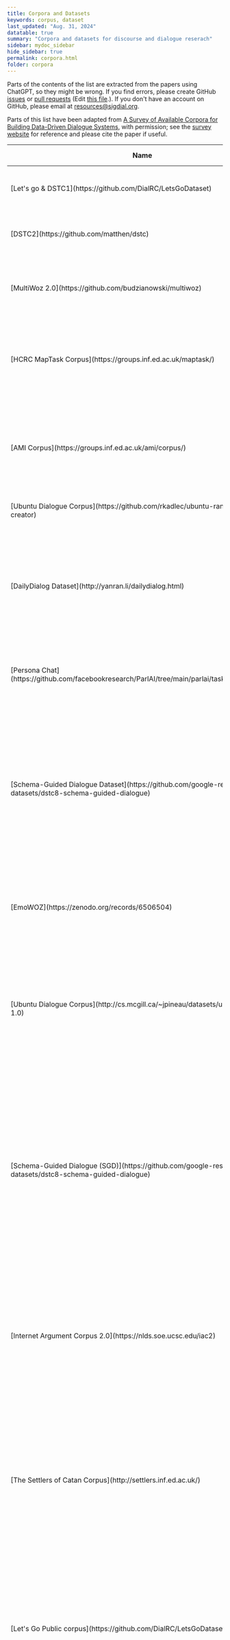 ```yaml
---
title: Corpora and Datasets
keywords: corpus, dataset
last_updated: "Aug. 31, 2024"
datatable: true
summary: "Corpora and datasets for discourse and dialogue reserach"
sidebar: mydoc_sidebar
hide_sidebar: true
permalink: corpora.html
folder: corpora
---
```


Parts of the contents of the list are extracted from the papers using ChatGPT, so they might be wrong. If you find errors, please create GitHub [issues](https://github.com/sigdial/sigdial-resources/issues) or [pull requests](https://github.com/sigdial/sigdial-resources/pulls) (Edit [this file](https://github.com/sigdial/sigdial-resources/blob/gh-pages/pages/corpora/corpora.md).). If you don't have an account on GitHub, please email at <resources@sigdial.org>.

Parts of this list have been adapted from [A Survey of Available Corpora for Building Data-Driven Dialogue Systems](https://arxiv.org/abs/1512.05742), with permission; see the [survey website](https://breakend.github.io/DialogDatasets/) for reference and please cite the paper if useful.



<div class="datatable-begin"></div>
<table>
<colgroup>
<col width="10%" />
<col width="6%" />
<col width="6%" />
<col width="6%" />
<col width="6%" />
<col width="6%" />
<col width="6%" />
<col width="6%" />
<col width="40%" />
<col width="8%" />
</colgroup>
<thead>
<tr class="header">
<th>Name</th>
<th>Language</th>
<th>Modalities</th>
<th>Data Types</th>
<th>Task/Domain</th>
<th>Participants</th>
<th>Size</th>
<th>Ave. # of Turns</th>
<th>Brief Description</th>
<th>Paper</th>
</tr>
</thead>
<tbody>

<tr>
<td markdown="span">[Let's go & DSTC1](https://github.com/DialRC/LetsGoDataset)</td>
<td markdown="span">English</td>
<td markdown="span">Speech</td>
<td markdown="span">Audio</td>
<td markdown="span">Bus schedules</td>
<td markdown="span">Human-System</td>
<td markdown="span">171K dialogues</td>
<td markdown="span">N/A</td>
<td markdown="span">Telephone conversations between real users and bus information systems</td>
<td markdown="span">[Raux et al. 2006](https://www.isca-speech.org/archive/interspeech_2006/raux06_interspeech.html)</td>
</tr>


<tr>
<td markdown="span">[DSTC2](https://github.com/matthen/dstc)</td>
<td markdown="span">English</td>
<td markdown="span">Speech</td>
<td markdown="span">Transcripts and ASR results</td>
<td markdown="span">Restaurant search</td>
<td markdown="span">Human-System</td>
<td markdown="span">15K dialogues, 3.7M words</td>
<td markdown="span">7.88</td>
<td markdown="span">Telephone conversations between hired users and restaurant search system</td>
<td markdown="span">[Henderson et al, 2014](https://aclanthology.org/W14-4337/)</td>
</tr>

<tr>
<td markdown="span">[MultiWoz 2.0](https://github.com/budzianowski/multiwoz)</td>
<td markdown="span">English</td>
<td markdown="span">Text</td>
<td markdown="span">Text</td>
<td markdown="span">Multiple domains (restaurant, hotel, etc.)</td>
<td markdown="span">Human-Woz</td>
<td markdown="span">8.5K dialogues, 115K turns, 1.5M tokens</td>
<td markdown="span">13.18</td>
<td markdown="span">A fully-labeled collection of human-human written conversations spanning over multiple domains and topics</td>
<td markdown="span">[Budzianowski et al., 2018](https://aclanthology.org/D18-1547/)</td>
</tr>

<tr>
<td markdown="span">[HCRC MapTask Corpus](https://groups.inf.ed.ac.uk/maptask/)</td>
<td markdown="span">English</td>
<td markdown="span">Face-to-face</td>
<td markdown="span">Audio, video (not available)</td>
<td markdown="span">direction giving</td>
<td markdown="span">Human-Human</td>
<td markdown="span">128 dialogues, 174K words, 18hrs</td>
<td markdown="span"></td>
<td markdown="span">A set of 128 dialogues that has been recorded, transcribed, and annotated for a wide range of behaviours, and has been released for research purposes.</td>
<td markdown="span">[Anderson et al., 1991](https://journals.sagepub.com/doi/10.1177/002383099103400404)</td>
</tr>

<tr>
<td markdown="span">[AMI Corpus](https://groups.inf.ed.ac.uk/ami/corpus/)</td>
<td markdown="span">English</td>
<td markdown="span">face-to-face</td>
<td markdown="span">close-talking and far-field microphones, individual and room-view video cameras, projection, a whiteboard, individual pens.</td>
<td markdown="span">Face-to-face meetings</td>
<td markdown="span">Multi-party human</td>
<td markdown="span">175 dialogues, 900K words, 100hrs</td>
<td markdown="span"></td>
<td markdown="span">A multi-modal data set consisting of 100 hours of meeting recordings</td>
<td markdown="span">[Carletta et al, 2005](https://link.springer.com/chapter/10.1007/11677482_3)</td>
</tr>

<tr>
<td markdown="span">[Ubuntu Dialogue Corpus](https://github.com/rkadlec/ubuntu-ranking-dataset-creator)</td>
<td markdown="span">English</td>
<td markdown="span">IRC chat</td>
<td markdown="span">text</td>
<td markdown="span">Chat on Ubuntu</td>
<td markdown="span">Human-Human</td>
<td markdown="span">930K dialogues, 100M words</td>
<td markdown="span">7.71</td>
<td markdown="span">Dialogues extracted from Ubuntu chat stream on IRC</td>
<td markdown="span">[Lower et al, 2015](https://aclanthology.org/W15-4640/)</td>
</tr>

<tr>
<td markdown="span">[DailyDialog Dataset](http://yanran.li/dailydialog.html)</td>
<td markdown="span">English</td>
<td markdown="span">Text</td>
<td markdown="span">Text</td>
<td markdown="span">Daily communication</td>
<td markdown="span">Human-Human</td>
<td markdown="span">13K dialogues, 1.5M words</td>
<td markdown="span">7.9</td>
<td markdown="span">DailyDialog is a high-quality multi-turn dialogue dataset that covers conversations about daily life. It is manually labeled with communication intention and emotion information, making it useful for training and evaluating dialogue systems.</td>
<td markdown="span">[Li et al. 2017](https://aclanthology.org/I17-1099/)</td>
</tr>


<tr>
<td markdown="span">[Persona Chat](https://github.com/facebookresearch/ParlAI/tree/main/parlai/tasks/personachat)</td>
<td markdown="span">English</td>
<td markdown="span">Chat text</td>
<td markdown="span">Text</td>
<td markdown="span">Open domain</td>
<td markdown="span">Human-Human</td>
<td markdown="span">11K dialogues, 162K utterances</td>
<td markdown="span"></td>
<td markdown="span">A chit-chat dataset where paired Turkers are given assigned personas and chat to try to get to know each other. </td>
<td markdown="span">[Zhang et al., 2018](https://arxiv.org/abs/1801.07243)</td>
</tr>

<tr>
<td markdown="span">[Schema-Guided Dialogue Dataset](https://github.com/google-research-datasets/dstc8-schema-guided-dialogue)</td>
<td markdown="span">English</td>
<td markdown="span">Text</td>
<td markdown="span">Text</td>
<td markdown="span">16 domains</td>
<td markdown="span">Human-System</td>
<td markdown="span">16K dialogues, 330K turns</td>
<td markdown="span"></td>
<td markdown="span">The dataset consists of conversations between a virtual assistant and a user ranging over a variety of domains including Travel, Events, Payment, Media, Restaurants, Weather etc. Annotations for natural language understanding, dialogue state tracking, policy learning, natural language generation and user simulation learning are also included.</td>
<td markdown="span">[Rastogi et al., 2020](https://ojs.aaai.org/index.php/AAAI/article/view/6394)</td>
</tr>

<tr>
<td markdown="span">[EmoWOZ](https://zenodo.org/records/6506504)</td>
<td markdown="span">English</td>
<td markdown="span">Text</td>
<td markdown="span">Text</td>
<td markdown="span">Multiple domains  (restaurant, hotel, etc.)</td>
<td markdown="span">Human-Woz</td>
<td markdown="span">More than 11K dialogues</td>
<td markdown="span">14.63</td>
<td markdown="span">A large-scale open-source dataset for emotion recognition in task-oriented dialogues with n 83K emotion annotations of user utterances</td>
<td markdown="span">[Feng et al. 2022](https://aclanthology.org/2022.lrec-1.436/)</td>
</tr>


<tr>
  <td markdown="span">[Ubuntu Dialogue Corpus](http://cs.mcgill.ca/~jpineau/datasets/ubuntu-corpus-1.0)</td>
  <td markdown="span">English</td>
  <td markdown="span">text</td>
  <td markdown="span">text</td>
  <td markdown="span">Technical support for Ubuntu-related problems</td>
  <td markdown="span">Human-Human</td>
  <td markdown="span">930,000 dialogues, 7,100,000 utterances, 100,000,000 words</td>
  <td markdown="span">7.71</td>
  <td markdown="span">A dataset containing almost one million multi-turn dialogues extracted from the Ubuntu chat logs, used for research in unstructured multi-turn dialogue systems. It facilitates the development of dialogue managers based on neural language models that can utilize large amounts of unlabeled data.</td>
  <td markdown="span">[Lowe et al., 2015](https://aclanthology.org/W15-4640/)</td>
</tr>



<tr>
  <td markdown="span">[Schema-Guided Dialogue (SGD)](https://github.com/google-research-datasets/dstc8-schema-guided-dialogue)</td>
  <td markdown="span">English</td>
  <td markdown="span">text</td>
  <td markdown="span">text</td>
  <td markdown="span">26 services across 16 domains including alarms, banks, buses, calendar events, flights, homes, hotels, media, movies, music, payment, rental cars, restaurants, ridesharing, services, trains, travel, messaging, and weather</td>
  <td markdown="span">Simulated user-system interactions</td>
  <td markdown="span">Over 16,000 dialogues, 329,964 turns</td>
  <td markdown="span">20.44</td>
  <td markdown="span">The SGD dataset is designed to support the development of conversational interfaces that can handle multiple domains and services, particularly in scenarios with zero-shot learning where models encounter unseen services or APIs. It uses a schema-guided approach where intents and slots are dynamically provided, facilitating easier integration of new services without retraining.</td>
  <td markdown="span">[Rastogi et al., 2020](https://ojs.aaai.org/index.php/AAAI/article/view/6394)</td>
</tr>



<tr>
  <td markdown="span">[Internet Argument Corpus 2.0](https://nlds.soe.ucsc.edu/iac2)</td>
  <td markdown="span">English</td>
  <td markdown="span">text</td>
  <td markdown="span">text</td>
  <td markdown="span">Online forums and debates on social and political topics</td>
  <td markdown="span">Human-Human</td>
  <td markdown="span">24,000 posts, 11,079 threads, 3452 authors, 56M tokens</td>
  <td markdown="span">Varies, data includes multiple posts per thread</td>
  <td markdown="span">The IAC 2.0 is an expanded dataset designed to support research on many different aspects of social language and dialogue structure, particularly in online forums on social and political topics. It features an SQL schema for organizing dialogues from several platforms into a structured database format.</td>
  <td markdown="span">[Abbott et al., 2016](https://aclanthology.org/L16-1704/)</td>
</tr>



<tr>
  <td markdown="span">[The Settlers of Catan Corpus](http://settlers.inf.ed.ac.uk/)</td>
  <td markdown="span">English</td>
  <td markdown="span">text</td>
  <td markdown="span">text</td>
  <td markdown="span">Game strategy and conversation</td>
  <td markdown="span">Human-Human</td>
  <td markdown="span">21 games annotated, ca. 2000 dialogue turns, ca. 40 games collected</td>
  <td markdown="span">Includes 'a few dozen self-contained bargaining conversations' per game</td>
  <td markdown="span">A corpus of online chats between agents playing The Settlers of Catan, a competitive win–lose game involving negotiations. The corpus aligns players’ conversations with the state of the game, focusing on negotiation dialogues and strategic interactions.</td>
  <td markdown="span">[Afantenos et al., 2012](https://www.pure.ed.ac.uk/ws/portalfiles/portal/12559704/Afatenos_Asher_et_al_2012_Developing_a_corpus_of_strategic_conversation_in_the_Settlers_of_Catan.pdf)</td>
</tr>



<tr>
  <td markdown="span">[Let's Go Public corpus](https://github.com/DialRC/LetsGoDataset)</td>
  <td markdown="span">English</td>
  <td markdown="span">speech</td>
  <td markdown="span">audio</td>
  <td markdown="span">Public transportation</td>
  <td markdown="span">Human-System</td>
  <td markdown="span">627 dialogues, 9162 turns</td>
  <td markdown="span">14.6</td>
  <td markdown="span">The corpus contains dialogues from the Let's Go Public spoken dialog system, which provides bus schedule information during off-peak hours. It includes transcribed calls from the general public, featuring interactions influenced by various user attitudes and environmental conditions.</td>
  <td markdown="span">[Raux et al., 2005](https://www.isca-archive.org/interspeech_2005/raux05_interspeech.html)</td>
</tr>



<tr>
  <td markdown="span">[Dialog State Tracking Challenge](http://research.microsoft.com/events/dstc/)</td>
  <td markdown="span">English</td>
  <td markdown="span">speech</td>
  <td markdown="span">text</td>
  <td markdown="span">Bus timetable information</td>
  <td markdown="span">Human-System</td>
  <td markdown="span">15K transcribed and labeled human-computer dialogs</td>
  <td markdown="span">Varies by dataset; e.g., TRAIN1A: 14.7, TEST4: 10.9</td>
  <td markdown="span">A corpus of 15,000 human-computer dialogue interactions used for evaluating dialogue systems, specifically focusing on the task of dialog state tracking. The corpus contains dialogs from various dialog systems interacting with real users, collected under the Spoken Dialog Challenge hosted by Carnegie Mellon University.</td>
  <td markdown="span">[Williams et al., 2013](https://aclanthology.org/W13-4065.pdf)</td>
</tr>



<tr>
  <td markdown="span">[Carnegie Mellon Communicator](http://www.speech.cs.cmu.edu)</td>
  <td markdown="span">English</td>
  <td markdown="span">speech</td>
  <td markdown="span">audio</td>
  <td markdown="span">Travel planning (air transportation, hotel reservations, car rentals)</td>
  <td markdown="span">Human-System</td>
  <td markdown="span">N/A</td>
  <td markdown="span">N/A</td>
  <td markdown="span">The Carnegie Mellon Communicator system assists users in creating complex travel itineraries through a conversational interface. It utilizes schemas to manage dialogues, aiming to support problem-solving activities by providing information, proposing solutions, and highlighting potential constraint violations.</td>
  <td markdown="span">[Rudnicky et al., 1999](https://www.isca-archive.org/eurospeech_1999/rudnicky99_eurospeech.pdf)</td>
</tr>



<tr>
  <td markdown="span">[ATIS Spoken Language Systems Pilot Corpus](https://catalog.ldc.upenn.edu/LDC93S4B)</td>
  <td markdown="span">English</td>
  <td markdown="span">speech</td>
  <td markdown="span">audio, text</td>
  <td markdown="span">Air travel information</td>
  <td markdown="span">Human-Woz</td>
  <td markdown="span">41 sessions, 1041 utterances</td>
  <td markdown="span">25.4 utterances per session</td>
  <td markdown="span">The ATIS corpus is designed for developing and evaluating speech systems that understand spontaneous speech, focused on air travel information.</td>
  <td markdown="span">[Hemphill et al, 1990](https://aclanthology.org/H90-1021/)</td>
</tr>


<tr>
  <td markdown="span">[RITEL Corpus](https://publi.limsi.fr/RS2005/chm/lir/lir12/)</td>
  <td markdown="span">French</td>
  <td markdown="span">speech</td>
  <td markdown="span">audio</td>
  <td markdown="span">Open-domain</td>
  <td markdown="span">Human-System</td>
  <td markdown="span">582 dialogs, 5360 user queries, 6 hours of user speech</td>
  <td markdown="span">9</td>
  <td markdown="span">The RITEL Corpus is a Human-Computer open-domain question answering spoken dialog corpus that includes orthographically transcribed and annotated dialogues focusing on specific entities and topics. It involves a real interaction system rather than a Wizard-of-Oz setup.</td>
  <td markdown="span">[Rosset and Petel, 2006](https://aclanthology.org/L06-1334/)</td>
</tr>



<tr>
  <td markdown="span">Tutorial Dialogs on Mathematical Theorem Proving</td>
  <td markdown="span">German (Translated to English for publication)</td>
  <td markdown="span">text</td>
  <td markdown="span">text, audio, video</td>
  <td markdown="span">Mathematics (Proofs in naive set theory)</td>
  <td markdown="span">Human-Woz</td>
  <td markdown="span">66 sets of dialog session logs, 1115 total turns, 393 student sentences</td>
  <td markdown="span">12</td>
  <td markdown="span">A corpus of dialog session logs from a Wizard-of-Oz experiment focused on teaching proofs in naive set theory, with audio and video logs also collected.</td>
  <td markdown="span">[Wolska et al., 2004](https://aclanthology.org/L04-1427/)</td>
</tr>



<tr>
  <td markdown="span">[The MATCH corpus](http://www.match-project.org.uk)</td>
  <td markdown="span">English</td>
  <td markdown="span">speech</td>
  <td markdown="span">audio</td>
  <td markdown="span">Healthcare, appointment scheduling</td>
  <td markdown="span">Human-Human</td>
  <td markdown="span">447 dialogues, 6237 turns</td>
  <td markdown="span">14.0</td>
  <td markdown="span">The MATCH corpus is a linguistically annotated corpus collected to study the interaction between older and younger users with simulated spoken dialogue systems. It focuses on the effects of cognitive ageing on users’ interactions and was designed to develop technologies to help older users live independently.</td>
  <td markdown="span">[Georgila et al, 2010](https://link.springer.com/article/10.1007/s10579-010-9118-8)</td>
</tr>



<tr>
  <td markdown="span">[Frames](https://datasets.maluuba.com/Frames)</td>
  <td markdown="span">English</td>
  <td markdown="span">text</td>
  <td markdown="span">text</td>
  <td markdown="span">Travel</td>
  <td markdown="span">Human-Human</td>
  <td markdown="span">1369 dialogues, 19986 turns</td>
  <td markdown="span">15</td>
  <td markdown="span">Frames is a corpus of human-human dialogues collected in a Wizard-of-Oz setting to study complex dialogue flows and decision-making behaviour. The dialogues involve users trying to book travel packages with constraints, exploring options and making selections, facilitated by assistants who manage these requests.</td>
  <td markdown="span">[El Asri et al., 2017](https://aclanthology.org/W17-5526/)</td>
</tr>



<tr>
  <td markdown="span">[Multi-Domain In-Car Assistant Dialogue Dataset](https://nlp.stanford.edu/blog/a-new-multi-turn-multi-domain-task-oriented-dialogue-dataset/)</td>
  <td markdown="span">English</td>
  <td markdown="span">text</td>
  <td markdown="span">text</td>
  <td markdown="span">Calendar scheduling, weather information retrieval, point-of-interest navigation</td>
  <td markdown="span">Human-Woz</td>
  <td markdown="span">3,031 dialogues; 2,425 training, 302 validation, 304 test dialogues</td>
  <td markdown="span">5.25</td>
  <td markdown="span">This dataset contains dialogues across three domains relevant to in-car personal assistant tasks. Each dialogue is grounded in a knowledge base, making it suitable for developing architectures that reason over world knowledge.</td>
  <td markdown="span">[Eric et al., 2017](https://aclanthology.org/W17-5506/)</td>
</tr>



<tr>
  <td markdown="span">[The Walking Around Corpus](https://escholarship.org/uc/item/2wr90402)</td>
  <td markdown="span">English</td>
  <td markdown="span">speech</td>
  <td markdown="span">audio</td>
  <td markdown="span">Pedestrian navigation and spatial cognition</td>
  <td markdown="span">Human-Human</td>
  <td markdown="span">36 dialogues, detailed transcripts</td>
  <td markdown="span">Multiple tasks involved</td>
  <td markdown="span">The corpus consists of experimentally parameterized collection of spontaneous spoken dialogues, focusing on lexical choice and variability during direction-giving tasks. It involves participants communicating over mobile phones while one navigates a campus based on directions from a stationary partner.</td>
  <td markdown="span">[Brennan et al., 2013](https://escholarship.org/content/qt2wr90402/qt2wr90402.pdf)</td>
</tr>



<tr>
  <td markdown="span">[Intelligence Squared Debates (IQ2 Debates)](http://www.intelligencesquaredus.org)</td>
  <td markdown="span">English</td>
  <td markdown="span">speech</td>
  <td markdown="span">text</td>
  <td markdown="span">Various (e.g., foreign policy, health, technology)</td>
  <td markdown="span">Human-Human</td>
  <td markdown="span">108 debates, average 12,801 words and 117 turns per debate</td>
  <td markdown="span">117</td>
  <td markdown="span">A corpus of transcripts from Oxford-style debates held in the US, covering a wide range of topics with experts debating motions before a live audience. The dataset tracks conversational dynamics and strategies used to sway audience opinions.</td>
  <td markdown="span">[Zhang et al., 2016](https://aclanthology.org/N16-1017/)</td>
</tr>



<tr>
  <td markdown="span">[Idiap Wolf Database](http://www.idiap.ch/dataset/wolf-database)</td>
  <td markdown="span">English</td>
  <td markdown="span">multimodal</td>
  <td markdown="span">audio, video</td>
  <td markdown="span">role-playing game, competitive</td>
  <td markdown="span">Human-Human</td>
  <td markdown="span">7.3 hours of recordings, 50 day-phase games, 36 participants</td>
  <td markdown="span">N/A</td>
  <td markdown="span">The Idiap Wolf Database consists of audio-visual recordings from a competitive role-playing game where players have deceptive and non-deceptive roles. The unique aspect of this corpus is its focus on group behavior and deception in a controlled game setting.</td>
  <td markdown="span">[Hung and Chittaranjan, 2010](https://dl.acm.org/doi/10.1145/1873951.1874102)</td>
</tr>



<tr>
  <td markdown="span">[ICSI Meeting Recorder Dialog Act (MRDA) Corpus](https://www.icsi.berkeley.edu/~ees/dadb)</td>
  <td markdown="span">English</td>
  <td markdown="span">speech</td>
  <td markdown="span">audio, text</td>
  <td markdown="span">natural meetings</td>
  <td markdown="span">Human-Human</td>
  <td markdown="span">75 meetings, approx. 72 hours of speech, 180,218 dialog act tags</td>
  <td markdown="span">N/A</td>
  <td markdown="span">A corpus of hand-annotated dialog acts and adjacency pairs from naturally occurring multi-party meetings recorded at the ICSI. It includes over 180,000 dialog act tags across approximately 72 hours of meetings, focusing on complex discourse phenomena.</td>
  <td markdown="span">[Shriberg et al., 2004](https://aclanthology.org/W04-2319/)</td>
</tr>



<tr>
  <td markdown="span">[The Trains 93 Dialogues](https://www.ldc.upenn.edu)</td>
  <td markdown="span">English</td>
  <td markdown="span">speech</td>
  <td markdown="span">audio</td>
  <td markdown="span">Task-oriented dialogues involving a planning assistant and manufacturing and shipping goods</td>
  <td markdown="span">Human-Human</td>
  <td markdown="span">98 dialogues, 5900 turns, 55000 words</td>
  <td markdown="span">Approximately 60.2</td>
  <td markdown="span">A corpus of task-oriented dialogues set in the Trains domain where a user collaborates with a planning assistant to accomplish tasks involving manufacturing and shipping goods in a railroad freight system. Includes audio files, time-aligned word and phoneme transcriptions.</td>
  <td markdown="span">[Heeman and Allen, 1995](https://dl.acm.org/doi/10.5555/898275)</td>
</tr>



<tr>
  <td markdown="span">[ICT Rapport Datasets](https://rapport.ict.usc.edu/)</td>
  <td markdown="span">English</td>
  <td markdown="span">multimodal</td>
  <td markdown="span">audio, video</td>
  <td markdown="span">Narrative task involving retelling events from a sexual harassment awareness video</td>
  <td markdown="span">Human-System</td>
  <td markdown="span">131 participants</td>
  <td markdown="span">N/A</td>
  <td markdown="span">The Rapport Agent is designed to elicit rapport from human participants within a dyadic narrative task. It utilizes real-time analysis of acoustic properties of speech and speaker gestures to generate nonverbal feedback like nods and posture shifts.</td>
  <td markdown="span">[Gratch et al., 2007](https://dl.acm.org/doi/10.1007/978-3-540-74997-4_12)</td>
</tr>



<tr>
  <td markdown="span">[D64 Multimodal Conversational Corpus](www.speech-data.jp/nick/mmx/d64.html)</td>
  <td markdown="span">English</td>
  <td markdown="span">multimodal</td>
  <td markdown="span">text, audio, video</td>
  <td markdown="span">General conversation</td>
  <td markdown="span">Human-Human</td>
  <td markdown="span">N/A</td>
  <td markdown="span">N/A</td>
  <td markdown="span">A corpus designed to observe conversational behavior as closely as possible to natural interaction, including elements like gaze, posture, and simultaneous movements. The data, collected in a domestic setting, includes extensive video, audio, and motion-capture records.</td>
  <td markdown="span">[Oertel et al., 2013](https://link.springer.com/article/10.1007/s12193-012-0108-6)</td>
</tr>



<tr>
  <td markdown="span">[Cardiff Conversation Database (CCDb)](www.cs.cf.ac.uk/CCDb)</td>
  <td markdown="span">English</td>
  <td markdown="span">audiovisual</td>
  <td markdown="span">audio, video</td>
  <td markdown="span">Natural conversations</td>
  <td markdown="span">Human-Human</td>
  <td markdown="span">30 conversations, 300 minutes of audio-video data</td>
  <td markdown="span">Approximately 10 per conversation (estimated from 5-minute average duration per conversation)</td>
  <td markdown="span">A unique 2D audiovisual database containing natural conversations between pairs of people, annotated for speaker activity, facial expressions, head motion, and non-verbal utterances.</td>
  <td markdown="span">[Aubrey et al., 2013](https://ieeexplore.ieee.org/document/6595887)</td>
</tr>



<tr>
  <td markdown="span">[4D Cardiff Conversation Database (4D CCDb)](http://www.cs.cf.ac.uk/CCDb)</td>
  <td markdown="span">English</td>
  <td markdown="span">multimodal</td>
  <td markdown="span">3D video (4D), audio</td>
  <td markdown="span">Natural, dyadic conversations</td>
  <td markdown="span">Human-Human</td>
  <td markdown="span">17 minutes, 34 sequences</td>
  <td markdown="span">N/A</td>
  <td markdown="span">The 4D CCDb is the first 4D (3D Video) audio-visual database containing natural conversations between pairs of people. It includes fully annotated speaker and listener activities such as conversational facial expressions, head motion, and verbal/non-verbal utterances.</td>
  <td markdown="span">[Vandeventer et al., 2015](https://www.isca-archive.org/avsp_2015/vandeventer15_avsp.html)</td>
</tr>



<tr>
  <td markdown="span">[Group Affect and Performance (GAP) Corpus](https://sites.google.com/view/gap-corpus/home)</td>
  <td markdown="span">English</td>
  <td markdown="span">multimodal</td>
  <td markdown="span">audio, text</td>
  <td markdown="span">Group interaction and decision-making</td>
  <td markdown="span">Human-Human</td>
  <td markdown="span">13 group meetings, 104.45 minutes of recordings</td>
  <td markdown="span">N/A</td>
  <td markdown="span">The GAP corpus contains meeting audio, transcriptions, annotations, decision-making performance, as well as group member influence, post-meeting ratings of satisfaction, and demographics. It is designed to stimulate research on the computational analysis of small group meetings.</td>
  <td markdown="span">[Braley and Murray, 2018](https://dl.acm.org/doi/10.1145/3279981.3279985)</td>
</tr>



<tr>
  <td markdown="span">[MULTISIMO Corpus](https://www.scss.tcd.ie/clg/MULTISIMO/)</td>
  <td markdown="span">English</td>
  <td markdown="span">multimodal</td>
  <td markdown="span">text, audio, video</td>
  <td markdown="span">Collaborative group interactions in a quiz solving task</td>
  <td markdown="span">Human-Human</td>
  <td markdown="span">23 sessions, approximately 4 hours total</td>
  <td markdown="span">N/A</td>
  <td markdown="span">The MULTISIMO Corpus involves collaborative group interactions where participants work together to solve quiz questions. It includes multimodal data from different cameras and microphones, synchronized and complemented by personality test results and experience assessment surveys.</td>
  <td markdown="span">[Koutsombogera and Vogel, 2018](https://aclanthology.org/L18-1466/)</td>
</tr>



<tr>
  <td markdown="span">[Movie-DiC](http://www.imsdb.com/)</td>
  <td markdown="span">English</td>
  <td markdown="span">text</td>
  <td markdown="span">text</td>
  <td markdown="span">Multiple genres (action, crime, drama, thriller, etc.)</td>
  <td markdown="span">Human-Human</td>
  <td markdown="span">132,229 dialogues, 764,146 turns</td>
  <td markdown="span">5.78</td>
  <td markdown="span">A dialogue corpus extracted from movie scripts for studying semantic and pragmatic aspects of human communication in various contexts and styles.</td>
  <td markdown="span">[Banchs, 2012](https://aclanthology.org/P12-2040/)</td>
</tr>



<tr>
  <td markdown="span">Movie-Triples</td>
  <td markdown="span">English</td>
  <td markdown="span">text</td>
  <td markdown="span">text</td>
  <td markdown="span">Wide range of movie script topics</td>
  <td markdown="span">Human-Human</td>
  <td markdown="span">484 movies, 196,308 triples, Average tokens/triple: 53</td>
  <td markdown="span">3 turns per triple</td>
  <td markdown="span">The MovieTriples dataset is developed by expanding and preprocessing the Movie-DiC dataset for generative dialogue modeling. It includes dialogues of three turns between two interlocutors, derived from movie scripts, making it suitable for building dialogue systems that emulate human conversations.</td>
  <td markdown="span">[Serban et al., 2016](https://cdn.aaai.org/ojs/9883/9883-13-13411-1-2-20201228.pdf)</td>
</tr>



<tr>
  <td markdown="span">[Cornell Movie-Dialogs Corpus](http://www.cs.cornell.edu/~cristian/movies)</td>
  <td markdown="span">English</td>
  <td markdown="span">text</td>
  <td markdown="span">text</td>
  <td markdown="span">Movie scripts</td>
  <td markdown="span">Human-Human</td>
  <td markdown="span">220,579 conversational exchanges from 617 unique titles</td>
  <td markdown="span">5 or more exchanges per pair</td>
  <td markdown="span">A large set of imagined conversations derived from movie scripts, providing a rich resource for studying linguistic coordination and stylistic convergence in fictional dialogues.</td>
  <td markdown="span">[Danescu-Niculescu-Mizil and Lee, 2011](https://aclanthology.org/W11-0609/)</td>
</tr>



<tr>
  <td markdown="span">[Conversation Dialog Corpora from Television and Movie Scripts](http://isw3.naist.jp/~lasguido-l/me/resources.html#dialog-conversation-pair)</td>
  <td markdown="span">English</td>
  <td markdown="span">text</td>
  <td markdown="span">text</td>
  <td markdown="span">Television shows and movies</td>
  <td markdown="span">Human-Human</td>
  <td markdown="span">1,042,288 dialog pairs (raw), 86,719 dialog pairs (after filtering)</td>
  <td markdown="span">N/A</td>
  <td markdown="span">This corpus contains conversation pairs extracted from television and movie scripts. The dialogues are filtered to ensure they are between two speakers, using a method called tri-turn filtering and semantic similarity filtering. The final corpus includes 86,719 high-quality query-response pairs.</td>
  <td markdown="span">[Nio et al., 2014](https://ieeexplore.ieee.org/document/7051436)</td>
</tr>



<tr>
  <td markdown="span">[TVD: a reproducible and multiply aligned TV series dataset](http://tvd.niderb.fr)</td>
  <td markdown="span">English</td>
  <td markdown="span">text</td>
  <td markdown="span">text, audio, video</td>
  <td markdown="span">TV Series (The Big Bang Theory and Game of Thrones)</td>
  <td markdown="span">Human-Human</td>
  <td markdown="span">132 episodes of TBBT, 5 episodes of GoT (manual transcripts), 17 TBBT and 10 GoT episodes (subtitles), 17 TBBT and 10 GoT episodes (automatic transcripts), outlines and summaries for multiple episodes</td>
  <td markdown="span">N/A</td>
  <td markdown="span">The TVD dataset is built around two TV series, The Big Bang Theory and Game of Thrones, and includes multiple tracks such as manual and automatic transcripts, multilingual subtitles, episode outlines, and various metadata. The dataset is designed for tasks like summarization, scene retrieval, and speech retrieval.</td>
  <td markdown="span">[Roy et al., 2014](https://aclanthology.org/L14-1588/)</td>
</tr>



<tr>
  <td markdown="span">[Annotated Corpus of Film Dialogue for Learning and Characterizing Character Style](http://nlds.soe.ucsc.edu/software)</td>
  <td markdown="span">English</td>
  <td markdown="span">text</td>
  <td markdown="span">text</td>
  <td markdown="span">Film dialogue from multiple genres (drama, thriller, crime, comedy, action, romance, adventure)</td>
  <td markdown="span">Human-Human</td>
  <td markdown="span">862 film scripts, 664,000 lines of dialogue, 9,599,000 tokens</td>
  <td markdown="span">N/A</td>
  <td markdown="span">A corpus of film dialogue collected from the IMSDb archive, annotated for linguistic structures and character archetypes, used to learn character models of linguistic style.</td>
  <td markdown="span">[Walker et al., 2012a](https://aclanthology.org/L12-1657/)</td>
</tr>



<tr>
  <td markdown="span">[SubTle Corpus](http://opensubtitles.org)</td>
  <td markdown="span">English, Portuguese</td>
  <td markdown="span">text</td>
  <td markdown="span">text</td>
  <td markdown="span">Horror, Sci-fi, Western, Romance</td>
  <td markdown="span">Human-Human</td>
  <td markdown="span">SubTle - Portuguese: 2,930,173 I-R pairs; SubTle - English: 3,454,480 I-R pairs</td>
  <td markdown="span">Varies by genre, average ranges from 419 to 580 I-R pairs per subtitle file</td>
  <td markdown="span">A corpus of Interaction-Response pairs extracted from subtitles files, created to help dialogue systems deal with Out-of-Domain interactions.</td>
  <td markdown="span">[Ameixa and Coheur, 2013](https://scholar.google.com/scholar?q=From+subtitles+to+human+interactions:+introducing+the+subtle+corpus&hl=en)</td>
</tr>



<tr>
  <td markdown="span">[OPUS](http://opus.lingfil.uu.se)</td>
  <td markdown="span">Multiple languages (over 90 languages)</td>
  <td markdown="span">text</td>
  <td markdown="span">text</td>
  <td markdown="span">Multiple domains (legislative texts, administrative texts, movie subtitles, software localization, newspaper texts)</td>
  <td markdown="span">Human-Human</td>
  <td markdown="span">Over 40 billion tokens, 2.7 billion parallel units (aligned sentences and sentence fragments)</td>
  <td markdown="span">N/A</td>
  <td markdown="span">A growing language resource of freely accessible parallel corpora and related tools, used for various applications including machine translation, translation studies, and cross-linguistic corpus studies.</td>
  <td markdown="span">[Tiedemann, 2012](https://aclanthology.org/L12-1246/)</td>
</tr>



<tr>
  <td markdown="span">[NPS Internet Chatroom Conversations](https://catalog.ldc.upenn.edu/LDC2010T05)</td>
  <td markdown="span">English</td>
  <td markdown="span">text</td>
  <td markdown="span">text</td>
  <td markdown="span">General chat, open to any topic</td>
  <td markdown="span">Human-Human</td>
  <td markdown="span">10K posts, 45K tokens</td>
  <td markdown="span">N/A</td>
  <td markdown="span">The corpus consists of online chat dialogues collected from various chat rooms, annotated with lexical, syntactic, and discourse information. It was developed to support natural language processing applications such as author profiling, entity identification, and social network analysis.</td>
  <td markdown="span">[Forsyth and Martell, 2007](https://ieeexplore.ieee.org/document/4338328)</td>
</tr>



<tr>
  <td markdown="span">[Twitter Conversations Corpus](http://www.cs.washington.edu/homes/aritter/twitter_chat/)</td>
  <td markdown="span">English</td>
  <td markdown="span">text</td>
  <td markdown="span">text</td>
  <td markdown="span">Open-domain (Twitter conversations)</td>
  <td markdown="span">Human-Human</td>
  <td markdown="span">1.3 million conversations</td>
  <td markdown="span">2 (majority of conversations have only 2 posts)</td>
  <td markdown="span">A large corpus of 1.3 million Twitter conversations, enabling the study of open-domain dialogue acts and structure in a new medium.</td>
  <td markdown="span">[Ritter et al., 2010](https://aclanthology.org/N10-1020/)</td>
</tr>



<tr>
  <td markdown="span">[Twitter Triple Corpus](http://research.microsoft.com/convo/)</td>
  <td markdown="span">English</td>
  <td markdown="span">text</td>
  <td markdown="span">text</td>
  <td markdown="span">Social Media (Twitter)</td>
  <td markdown="span">Human-Human</td>
  <td markdown="span">127M triples</td>
  <td markdown="span">N/A (Context + Message + Response as triples)</td>
  <td markdown="span">A large-scale corpus mined from Twitter, used for training context-sensitive response generation models. The corpus consists of triples representing context, message, and response.</td>
  <td markdown="span">[Sordoni et al., 2015](https://aclanthology.org/N15-1020/)</td>
</tr>



<tr>
  <td markdown="span">[NUS SMS Corpus](http://wing.comp.nus.edu.sg/SMSCorpus)</td>
  <td markdown="span">English, Chinese</td>
  <td markdown="span">text</td>
  <td markdown="span">text</td>
  <td markdown="span">General SMS communication</td>
  <td markdown="span">Human-Human</td>
  <td markdown="span">57,824 messages</td>
  <td markdown="span">N/A</td>
  <td markdown="span">A public SMS corpus focusing on English and Mandarin Chinese SMS messages, collected through crowdsourcing methods.</td>
  <td markdown="span">[Chen and Kan, 2013](https://link.springer.com/article/10.1007/s10579-012-9197-9)</td>
</tr>



<tr>
  <td markdown="span">[Settlers of Catan Strategic Conversation Corpus](http://settlers.inf.ed.ac.uk/)</td>
  <td markdown="span">English</td>
  <td markdown="span">text</td>
  <td markdown="span">text</td>
  <td markdown="span">Game negotiation (Settlers of Catan)</td>
  <td markdown="span">Human-Human</td>
  <td markdown="span">21 games annotated with approximately 2000 dialogue turns</td>
  <td markdown="span">Varies per game, approximately a few dozen per game</td>
  <td markdown="span">A corpus of online chat negotiations during the game The Settlers of Catan, focusing on strategic conversation and negotiation dialogues.</td>
  <td markdown="span">[Afantenos et al., 2012](https://hal.science/hal-03685482/document)</td>
</tr>



<tr>
  <td markdown="span">[Cards corpus](http://cardscorpus.christopherpotts.net/)</td>
  <td markdown="span">English</td>
  <td markdown="span">text</td>
  <td markdown="span">text</td>
  <td markdown="span">Task-oriented (card game in a maze-like environment)</td>
  <td markdown="span">Human-Human</td>
  <td markdown="span">744 transcripts, 23,532 utterances, 137,323 words</td>
  <td markdown="span">31.63</td>
  <td markdown="span">The Cards corpus is built from a two-person online video game where players collaborate to complete a task. The game records everything, allowing for detailed study of player utterances, context, and strategies in a simple, controlled environment.</td>
  <td markdown="span">[Djalali et al., 2012](https://link.springer.com/chapter/10.1007/978-3-642-31482-7_16)</td>
</tr>



<tr>
  <td markdown="span">Agreement and Disagreement in Threaded Discussions</td>
  <td markdown="span">English</td>
  <td markdown="span">text</td>
  <td markdown="span">text</td>
  <td markdown="span">Wikipedia discussion forums, LiveJournal weblogs</td>
  <td markdown="span">Human-Human</td>
  <td markdown="span">118 unique documents, 810 annotated sentence pairs</td>
  <td markdown="span">N/A</td>
  <td markdown="span">A corpus of sentence-level agreement and disagreement annotations over threaded discussions on Wikipedia and LiveJournal.</td>
  <td markdown="span">[Andreas et al., 2012](https://aclanthology.org/L12-1650/)</td>
</tr>



<tr>
  <td markdown="span">[Agreement by Create Debaters (ABCD)](http://www.cs.columbia.edu/~sara/data.php)</td>
  <td markdown="span">English</td>
  <td markdown="span">text</td>
  <td markdown="span">text</td>
  <td markdown="span">Online discussion forums (e.g., createdebate.com)</td>
  <td markdown="span">Human-Human</td>
  <td markdown="span">10K discussions, 200K posts</td>
  <td markdown="span">approximately 20 turns per discussion</td>
  <td markdown="span">A large corpus derived from the Create Debate website, containing over 10,000 discussions with more than 200,000 posts annotated for agreement, disagreement, or neutrality.</td>
  <td markdown="span">[Rosenthal and McKeown, 2015](https://aclanthology.org/W15-4625/)</td>
</tr>



<tr>
  <td markdown="span">[Internet Argument Corpus (IAC)](http://nlds.soe.ucsc.edu/software)</td>
  <td markdown="span">English</td>
  <td markdown="span">text</td>
  <td markdown="span">text</td>
  <td markdown="span">Political debate and discourse</td>
  <td markdown="span">Human-Human</td>
  <td markdown="span">390,704 posts in 11,800 discussions</td>
  <td markdown="span">N/A</td>
  <td markdown="span">A corpus for research on deliberation and debate, containing argumentative discourse from the online debate site 4forums.com. It includes posts on various political and social topics with annotations for topic, stance, and various dialogic and argumentative markers.</td>
  <td markdown="span">[Walker et al., 2012b](https://aclanthology.org/L12-1643/)</td>
</tr>



<tr>
  <td markdown="span">[Multi-Party Chat (MPC) Corpus](https://github.com/sashank06/MPC-Corpus)</td>
  <td markdown="span">English</td>
  <td markdown="span">text</td>
  <td markdown="span">text</td>
  <td markdown="span">Online chat environments</td>
  <td markdown="span">Human-Human</td>
  <td markdown="span">7317 turns, 58175 words</td>
  <td markdown="span">Approximately 520 per session</td>
  <td markdown="span">A corpus of multi-party online conversations collected in a chat-room environment to model social phenomena such as agenda control, influence, and leadership in online interactions.</td>
  <td markdown="span">[Shaikh et al., 2010](https://aclanthology.org/L10-1050/)</td>
</tr>



<tr>
  <td markdown="span">[Ubuntu Chat Corpus](http://daviduthus.org/)</td>
  <td markdown="span">Multiple languages (English, Chinese, Russian, Brazilian Portuguese, Spanish, Italian, Polish, Swedish)</td>
  <td markdown="span">text</td>
  <td markdown="span">text</td>
  <td markdown="span">Technical support for Ubuntu OS</td>
  <td markdown="span">Human-Human</td>
  <td markdown="span">11 channels, 40M+ messages, 2.9GB (compressed to 0.6GB)</td>
  <td markdown="span">Average message length varies across channels (21.7 to 57.6 characters)</td>
  <td markdown="span">The Ubuntu Chat Corpus is a large, publicly available corpus consisting of IRC chat logs from various Ubuntu support channels. It includes messages in multiple languages and covers technical discussions related to Ubuntu OS.</td>
  <td markdown="span">[Uthus and Aha, 2013](https://cdn.aaai.org/ocs/5706/5706-24480-1-PB.pdf)</td>
</tr>



<tr>
  <td markdown="span">[The Movie Dialog Dataset](http://fb.ai/babi)</td>
  <td markdown="span">English</td>
  <td markdown="span">text</td>
  <td markdown="span">text</td>
  <td markdown="span">Movies</td>
  <td markdown="span">Human-Human</td>
  <td markdown="span">∼75k movie entities, ∼3.5M training examples</td>
  <td markdown="span">Varies by task</td>
  <td markdown="span">A set of four tasks designed to evaluate different prerequisite qualities of end-to-end dialog systems, focusing on the movie domain. These tasks include question-answering, recommendation, QA+recommendation dialog, and Reddit discussion.</td>
  <td markdown="span">[Dodge et al., 2015](https://arxiv.org/abs/1511.06931)</td>
</tr>


<tr>
  <td markdown="span">[Cooperative Vision-and-Dialog Navigation (CVDN)](https://cvdn.dev/)</td>
  <td markdown="span">English</td>
  <td markdown="span">multimodal</td>
  <td markdown="span">text, image</td>
  <td markdown="span">Navigation in simulated, photorealistic home environments</td>
  <td markdown="span">Human-Human</td>
  <td markdown="span">2050 dialogues, 7k navigation trajectories</td>
  <td markdown="span">6</td>
  <td markdown="span">A dataset of over 2k embodied, human-human dialogues situated in simulated, photorealistic home environments for studying vision-and-dialog navigation tasks.</td>
  <td markdown="span">[Thomason et al., 2020](https://hcrlab.cs.washington.edu/assets/pdfs/2019/thomason2019visiondialog.pdf)</td>
</tr>



<tr>
  <td markdown="span">[Talk The Walk](https://github.com/facebookresearch/talkthewalk)</td>
  <td markdown="span">English</td>
  <td markdown="span">multimodal</td>
  <td markdown="span">text, audio</td>
  <td markdown="span">Navigation in NYC neighborhoods</td>
  <td markdown="span">Human-Human</td>
  <td markdown="span">10,310 dialogues</td>
  <td markdown="span">62</td>
  <td markdown="span">Talk The Walk is a large-scale dialogue dataset grounded in action and perception, where a 'guide' and a 'tourist' communicate to achieve the goal of navigating the tourist to a target location in New York City.</td>
  <td markdown="span">[De Vries et al., 2018](https://arxiv.org/abs/1807.03367)</td>
</tr>



<tr>
  <td markdown="span">[Japanese Emotion-Tagged Dialogue Corpus](https://github.com/nlp-waseda/expr-exper-emo)</td>
  <td markdown="span">Japanese</td>
  <td markdown="span">text</td>
  <td markdown="span">text</td>
  <td markdown="span">Twitter dialogues</td>
  <td markdown="span">Human-Human</td>
  <td markdown="span">3,828 dialogues, 13,806 utterances</td>
  <td markdown="span">3.6</td>
  <td markdown="span">A Japanese dialogue corpus annotated with expressed and experienced emotions for each utterance, collected from Twitter.</td>
  <td markdown="span">[Ide and Kawahara, 2022](https://arxiv.org/abs/2205.11867)</td>
</tr>



<tr>
  <td markdown="span">[MultiWOZ 2.1](https://github.com/budzianowski/multiwoz/tree/master/data)</td>
  <td markdown="span">English</td>
  <td markdown="span">text</td>
  <td markdown="span">text</td>
  <td markdown="span">Multiple domains (hotel, taxi, restaurant, etc.)</td>
  <td markdown="span">Human-Woz</td>
  <td markdown="span">10K dialogues, over 115K turns</td>
  <td markdown="span">11.5</td>
  <td markdown="span">MultiWOZ 2.1 is a multi-domain dialogue dataset with corrections in state annotations and dialogue utterances, building on the original MultiWOZ 2.0. It includes system and user dialogue acts and offers a benchmark for dialogue state tracking models.</td>
  <td markdown="span">[Eric et al., 2019](https://arxiv.org/abs/1907.01669)</td>
</tr>



<tr>
  <td markdown="span">[MultiWOZ 2.2](https://github.com/budzianowski/multiwoz)</td>
  <td markdown="span">English</td>
  <td markdown="span">text</td>
  <td markdown="span">text</td>
  <td markdown="span">Multiple domains (Restaurant, Hotel, Attraction, Taxi, Train, Hospital, Bus, Police)</td>
  <td markdown="span">Human-Woz</td>
  <td markdown="span">10K dialogues, 115K turns</td>
  <td markdown="span">N/A</td>
  <td markdown="span">MultiWOZ 2.2 is an updated version of the MultiWOZ dataset, with corrections to dialogue state annotations, redefined ontology, and additional slot span annotations. It is used as a benchmark for dialogue state tracking in task-oriented dialogues across multiple domains.</td>
  <td markdown="span">[Zang et al., 2020](https://aclanthology.org/2020.nlp4convai-1.13/)</td>
</tr>



<tr>
  <td markdown="span">[MultiWOZ 2.3](https://github.com/lexmen318/MultiWOZ-coref)</td>
  <td markdown="span">English</td>
  <td markdown="span">text</td>
  <td markdown="span">text</td>
  <td markdown="span">Multiple domains (Train, Taxi, Hotel, Restaurant, Attraction, Hospital, Bus, Police)</td>
  <td markdown="span">Human-Woz</td>
  <td markdown="span">10K dialogues, 2.5M tokens</td>
  <td markdown="span">unknown</td>
  <td markdown="span">MultiWOZ 2.3 is a multi-domain task-oriented dialogue dataset with enhanced annotation corrections and co-reference annotation.</td>
  <td markdown="span">[Han et al., 2021](https://arxiv.org/abs/2010.05594)</td>
</tr>



<tr>
  <td markdown="span">[MultiWOZ 2.4](https://github.com/smartyfh/MultiWOZ2.4)</td>
  <td markdown="span">English</td>
  <td markdown="span">text</td>
  <td markdown="span">text</td>
  <td markdown="span">Multiple domains (e.g., restaurant, hotel, taxi)</td>
  <td markdown="span">Human-Woz</td>
  <td markdown="span">2,000 dialogues, 14,000 turns</td>
  <td markdown="span">N/A</td>
  <td markdown="span">MultiWOZ 2.4 is an updated version of the MultiWOZ 2.1 dataset. It includes refined annotations in the validation set and test set to improve the evaluation of dialogue state tracking models, focusing on task-oriented dialogues across multiple domains.</td>
  <td markdown="span">[Ye et al., 2022](https://aclanthology.org/2022.sigdial-1.34/)</td>
</tr>



<tr>
  <td markdown="span">[JMultiWOZ](https://github.com/nu-dialogue/jmultiwoz)</td>
  <td markdown="span">Japanese</td>
  <td markdown="span">text</td>
  <td markdown="span">text</td>
  <td markdown="span">travel-related domains (tourist attractions, accommodation, restaurants, shopping facilities, taxis, weather)</td>
  <td markdown="span">Human-Woz</td>
  <td markdown="span">4,246 dialogues, 61,186 turns, 1.1M tokens</td>
  <td markdown="span">14.4</td>
  <td markdown="span">A large-scale Japanese multi-domain task-oriented dialogue dataset focused on travel-related domains.</td>
  <td markdown="span">[Ohashi et al., 2024](https://aclanthology.org/2024.lrec-main.835/)</td>
</tr>



<tr>
  <td markdown="span">[RealPersonaChat (RPC)](https://github.com/nu-dialogue/real-persona-chat)</td>
  <td markdown="span">Japanese</td>
  <td markdown="span">text</td>
  <td markdown="span">text</td>
  <td markdown="span">General chit-chat conversations</td>
  <td markdown="span">Human-Human</td>
  <td markdown="span">14K dialogues, 421K utterances, 5.55M tokens</td>
  <td markdown="span">30.09</td>
  <td markdown="span">A large-scale realistic dialogue corpus in Japanese that includes the actual personas and personality traits of the interlocutors. It is the world's largest corpus of dialogue data that includes personas and personality traits.</td>
  <td markdown="span">[Yamashita et al., 2023](https://aclanthology.org/2023.paclic-1.85/)</td>
</tr>



<tr>
  <td markdown="span">[DIHANA](http://www.dihana.upv.es)</td>
  <td markdown="span">Spanish</td>
  <td markdown="span">speech</td>
  <td markdown="span">audio</td>
  <td markdown="span">Train services (nationwide trains in Spain)</td>
  <td markdown="span">Human-Woz</td>
  <td markdown="span">900 dialogues, 6,278 user turns, 9,129 wizard turns, 48,243 words</td>
  <td markdown="span">7.0</td>
  <td markdown="span">Spontaneous speech dialogues for train service queries using the Wizard of Oz technique, focused on information retrieval for nationwide trains in Spain.</td>
  <td markdown="span">[Benedí et al, 2006](https://aclanthology.org/L06-1304/)</td>
</tr>



<tr>
  <td markdown="span">[Wizard of Wikipedia](http://parl.ai/projects/wizard_of_wikipedia/)</td>
  <td markdown="span">English</td>
  <td markdown="span">text</td>
  <td markdown="span">text</td>
  <td markdown="span">Open-domain (various topics including commuting, music festivals, Arnold Schwarzenegger, etc.)</td>
  <td markdown="span">Human-Human</td>
  <td markdown="span">22.3K dialogues, 201.9K turns</td>
  <td markdown="span">9.0</td>
  <td markdown="span">Open-domain dialogues grounded with knowledge retrieved from Wikipedia, focusing on conducting knowledgeable discussions.</td>
  <td markdown="span">[Dinan et al., 2018](https://arxiv.org/abs/1811.01241)</td>
</tr>



<tr>
  <td markdown="span">[FoCus (Call For Customized conversation)](http://github.com/pkchat-focus/FoCus)</td>
  <td markdown="span">English</td>
  <td markdown="span">text</td>
  <td markdown="span">text</td>
  <td markdown="span">Geographical landmarks</td>
  <td markdown="span">Human-Machine</td>
  <td markdown="span">14,452 dialogues, 173,424 utterances</td>
  <td markdown="span">11.99</td>
  <td markdown="span">The FoCus dataset contains conversations about geographical landmarks, where the machine provides customized and knowledgeable responses by grounding the dialogue in both Wikipedia knowledge and user persona.</td>
  <td markdown="span">[Jang et al., 2022](https://cdn.aaai.org/ojs/21326/21326-13-25339-1-2-20220628.pdf)</td>
</tr>



<tr>
  <td markdown="span">[MPCHAT](http://vision.snu.ac.kr/projects/mpchat)</td>
  <td markdown="span">English</td>
  <td markdown="span">multimodal</td>
  <td markdown="span">text, image</td>
  <td markdown="span">Episodic memory-based dialogues sourced from Reddit</td>
  <td markdown="span">Human-Human</td>
  <td markdown="span">15K multi-turn dialogues, 42,531 utterances by 25,877 users</td>
  <td markdown="span">2.83 (approx.)</td>
  <td markdown="span">A multimodal persona-grounded dialogue dataset where personas reveal speakers’ episodic memories using both text and images.</td>
  <td markdown="span">[Ahn et al., 2023](https://aclanthology.org/2023.acl-long.189/)</td>
</tr>



<tr>
  <td markdown="span">[DuLeMon](https://github.com/PaddlePaddle/Research/tree/master/NLP/ACL2022-DuLeMon)</td>
  <td markdown="span">Chinese</td>
  <td markdown="span">text</td>
  <td markdown="span">text</td>
  <td markdown="span">Open-domain dialogue with a focus on long-term persona memory</td>
  <td markdown="span">Human-Chatbot</td>
  <td markdown="span">27,501 dialogues</td>
  <td markdown="span">16.2</td>
  <td markdown="span">DuLeMon is a dataset designed for studying long-term memory conversation tasks in Chinese. It focuses on the active construction and utilization of the user's persona in long-term interactions, with explicit annotation of persona-related information in each dialogue.</td>
  <td markdown="span">[Xu et al., 2022b](https://aclanthology.org/2022.findings-acl.207/)</td>
</tr>



<tr>
  <td markdown="span">[MSPD (Multi-Session Personalized Dialogue)](https://aihub.or.kr/)</td>
  <td markdown="span">Korean</td>
  <td markdown="span">text</td>
  <td markdown="span">text</td>
  <td markdown="span">Personalized conversations, including daily, knowledge-based, empathetic, and personalized dialogues</td>
  <td markdown="span">Human-Human-System</td>
  <td markdown="span">13,469 episodes, 53,880 sessions, 601,062 utterances</td>
  <td markdown="span">11.15</td>
  <td markdown="span">A Korean Multi-Session Personalized Dialogue dataset designed to enable models to generate personalized responses grounded on user persona attributes, focusing on natural and engaging conversation across multiple sessions.</td>
  <td markdown="span">[Kwon et al., 2023](https://aclanthology.org/2023.acl-industry.68/)</td>
</tr>



<tr>
  <td markdown="span">[BlendedSkillTalk](https://parl.ai/projects/blended_skill_talk/)</td>
  <td markdown="span">English</td>
  <td markdown="span">text</td>
  <td markdown="span">text</td>
  <td markdown="span">Multiple domains (personal background, knowledge, empathy)</td>
  <td markdown="span">Human-Human</td>
  <td markdown="span">5k conversations, 56k utterances</td>
  <td markdown="span">11.2</td>
  <td markdown="span">BlendedSkillTalk is a dataset designed to evaluate a model's ability to blend multiple conversational skills—knowledge, empathy, and personal background—within a single conversation.</td>
  <td markdown="span">[Smith et al., 2020]( https://aclanthology.org/2020.acl-main.183/)</td>
</tr>



<tr>
  <td markdown="span">[Empathetic Dialogues](https://parl.ai/)</td>
  <td markdown="span">English</td>
  <td markdown="span">text</td>
  <td markdown="span">text</td>
  <td markdown="span">Emotional situations in personal conversations</td>
  <td markdown="span">Human-Human</td>
  <td markdown="span">25K dialogues, 24,850 conversations</td>
  <td markdown="span">4.31</td>
  <td markdown="span">A dataset of 25k conversations grounded in emotional situations, designed to improve empathetic dialogue generation.</td>
  <td markdown="span">[Rashkin et al., 2019](https://aclanthology.org/P19-1534/)</td>
</tr>



<tr>
  <td markdown="span">[PEC (Persona-based Empathetic Conversations)](https://github.com/zhongpeixiang/PEC)</td>
  <td markdown="span">English</td>
  <td markdown="span">text</td>
  <td markdown="span">text</td>
  <td markdown="span">Multiple domains (happy, offmychest)</td>
  <td markdown="span">Human-Human</td>
  <td markdown="span">355K conversations</td>
  <td markdown="span">Training set has 6 most recent turns per conversation</td>
  <td markdown="span">A large-scale, multi-domain dataset for persona-based empathetic conversations collected from Reddit, focusing on the impact of persona on empathetic responses.</td>
  <td markdown="span">[Zhong et al., 2020](https://aclanthology.org/2020.emnlp-main.531/)</td>
</tr>



<tr>
  <td markdown="span">[PersonaMinEdit](https://github.com/thu-coai/grounded-minimal-edit)</td>
  <td markdown="span">English</td>
  <td markdown="span">text</td>
  <td markdown="span">text</td>
  <td markdown="span">Persona-grounded dialogues</td>
  <td markdown="span">Human-Human</td>
  <td markdown="span">Multiple human references</td>
  <td markdown="span">N/A</td>
  <td markdown="span">PERSONAMINEDIT is a dataset designed to evaluate persona-grounded minimal editing, focusing on editing dialogue responses to improve persona consistency while maintaining coherence with the dialogue history.</td>
  <td markdown="span">[Wu et al., 2021a](https://aclanthology.org/2021.emnlp-main.183/)</td>
</tr>



<tr>
  <td markdown="span">[Inadequate-Tiny-ConvAI2 (IT-ConvAI2)](https://github.com/CCIIPLab/Persona_Extend/)</td>
  <td markdown="span">English</td>
  <td markdown="span">text</td>
  <td markdown="span">text</td>
  <td markdown="span">Dialogue generation domain</td>
  <td markdown="span">Human-Human</td>
  <td markdown="span">1,595 conversations</td>
  <td markdown="span">N/A</td>
  <td markdown="span">IT-ConvAI2 is a dataset that emphasizes the out-of-predefined persona (OOP) problem in personalized dialogue generation. It is built by removing query-related personas from the original ConvAI2 dataset.</td>
  <td markdown="span">[Liu et al., 2022](https://dl.acm.org/doi/10.1145/3511808.3557359)</td>
</tr>



<tr>
  <td markdown="span">[LiveChat](https://github.com/gaojingsheng/LiveChat)</td>
  <td markdown="span">Chinese</td>
  <td markdown="span">text</td>
  <td markdown="span">text</td>
  <td markdown="span">Live streaming, multi-party conversations</td>
  <td markdown="span">Human-Human</td>
  <td markdown="span">1.33M dialogues, 9.4M utterances</td>
  <td markdown="span">7.1</td>
  <td markdown="span">A large-scale personalized dialogue dataset automatically constructed from live streaming videos, containing detailed persona profiles and multi-party conversations.</td>
  <td markdown="span">[Gao et al., 2023](https://aclanthology.org/2023.acl-long.858/)</td>
</tr>



<tr>
  <td markdown="span">[PER-CHAT](https://github.com/Willyoung2017/PER-CHAT)</td>
  <td markdown="span">English</td>
  <td markdown="span">text</td>
  <td markdown="span">text</td>
  <td markdown="span">Open-domain</td>
  <td markdown="span">Human-Human</td>
  <td markdown="span">1.5M dialogues, 300K user profiles</td>
  <td markdown="span">Single-turn dialogues</td>
  <td markdown="span">PER-CHAT is an open-domain single-turn dialogue dataset consisting of 1.5M conversations and 300k user profiles collected from Reddit. It includes detailed personalization information such as user profiles and comment histories, making it suitable for generating personalized responses in dialogue systems.</td>
  <td markdown="span">[Wu et al., 2021b](https://aclanthology.org/2021.naacl-main.157/)</td>
</tr>



<tr>
  <td markdown="span">[Pchatbot](https://github.com/qhjqhj00/Pchatbot)</td>
  <td markdown="span">Chinese</td>
  <td markdown="span">text</td>
  <td markdown="span">text</td>
  <td markdown="span">Open-domain (Weibo), Professional domain (Judicial forums)</td>
  <td markdown="span">Human-Human</td>
  <td markdown="span">198.88M dialogues, 397.75M utterances</td>
  <td markdown="span">26.21 for PchatbotW, 2.95 for PchatbotL</td>
  <td markdown="span">Pchatbot is a large-scale Chinese conversation dataset dedicated to the development of personalized dialogue models, containing two subsets collected from Weibo and Judicial forums respectively. The dataset includes anonymized user IDs and timestamps to enable personalized dialogue modeling.</td>
  <td markdown="span">[Qian et al, 2021](https://dl.acm.org/doi/10.1145/3404835.3463239)</td>
</tr>



<tr>
  <td markdown="span">[Multimodal EmotionLines Dataset (MELD)](http://affective-meld.github.io)</td>
  <td markdown="span">English</td>
  <td markdown="span">multimodal</td>
  <td markdown="span">text, audio, video</td>
  <td markdown="span">emotion recognition in conversations</td>
  <td markdown="span">Human-Human</td>
  <td markdown="span">1,433 dialogues, 13,000 utterances</td>
  <td markdown="span">9.6</td>
  <td markdown="span">MELD is a multimodal multi-party conversational emotion recognition dataset that includes text, audio, and visual data from the TV series Friends. It is designed for emotion recognition in conversations.</td>
  <td markdown="span">[Poria et al., 2019](https://aclanthology.org/P19-1050/)</td>
</tr>



<tr>
  <td markdown="span">[Multi-Party Dialogue Dataset (MPDD)](http://nlg.csie.ntu.edu.tw/nlpresource/MPDD/)</td>
  <td markdown="span">Chinese</td>
  <td markdown="span">text</td>
  <td markdown="span">text</td>
  <td markdown="span">Social interactions, Interpersonal relationships</td>
  <td markdown="span">Human-Human</td>
  <td markdown="span">4,142 dialogues, 25,548 utterances</td>
  <td markdown="span">6.168</td>
  <td markdown="span">MPDD is a Chinese multi-party dialogue dataset annotated with emotion and interpersonal relationship labels on each utterance. The dialogues are sourced from TV series scripts and are designed to facilitate the analysis of emotions and relationships in social dialogues.</td>
  <td markdown="span">[Chen et al., 2020]( https://aclanthology.org/2020.lrec-1.76/)</td>
</tr>



<tr>
  <td markdown="span">[RobotSlang Benchmark](https://umrobotslang.github.io/)</td>
  <td markdown="span">English</td>
  <td markdown="span">text</td>
  <td markdown="span">text, audio, video</td>
  <td markdown="span">Robot Localization and Navigation</td>
  <td markdown="span">Human-Human</td>
  <td markdown="span">169 dialogues, nearly 5k utterances, 1k minutes of robot camera and control streams</td>
  <td markdown="span">28</td>
  <td markdown="span">A benchmark of human-human cooperative trials for controlling a physical robot through natural language dialogues, focusing on localization and navigation tasks.</td>
  <td markdown="span">[Banerjee et al., 2020](https://proceedings.mlr.press/v155/banerjee21a.html)</td>
</tr>



<tr>
  <td markdown="span">[TEACh (Task-driven Embodied Agents that Chat)](https://github.com/alexa/teach)</td>
  <td markdown="span">English</td>
  <td markdown="span">multimodal</td>
  <td markdown="span">text, actions (environment interactions)</td>
  <td markdown="span">Household tasks in a simulated environment</td>
  <td markdown="span">Human-Human</td>
  <td markdown="span">3,047 dialogues</td>
  <td markdown="span">13.67</td>
  <td markdown="span">TEACh is a dataset of over 3,000 human-human dialogues where a Commander with oracle task knowledge communicates with a Follower to complete household tasks in a simulated environment. The dataset supports studies on embodied intelligence, including language grounding, dialogue understanding, and task execution.</td>
  <td markdown="span">[Padmakumar et al., 2021](https://ojs.aaai.org/index.php/AAAI/article/view/20097)</td>
</tr>



<tr>
  <td markdown="span">[Minecraft Dialogue Corpus](http://juliahmr.cs.illinois.edu/Minecraft)</td>
  <td markdown="span">English</td>
  <td markdown="span">text</td>
  <td markdown="span">text</td>
  <td markdown="span">Collaborative building in Minecraft</td>
  <td markdown="span">Human-Human</td>
  <td markdown="span">509 dialogues, 15,926 utterances, 113,116 tokens</td>
  <td markdown="span">30.7</td>
  <td markdown="span">A collection of 509 human-human written dialogues and game logs for a collaborative building task in a Minecraft-based environment, where one player instructs another to build a structure.</td>
  <td markdown="span">[Narayan-Chen et al., 2019](https://aclanthology.org/P19-1537/)</td>
</tr>



<tr>
  <td markdown="span">[DialFRED](https://github.com/xfgao/DialFRED)</td>
  <td markdown="span">English</td>
  <td markdown="span">multimodal</td>
  <td markdown="span">text, audio, video</td>
  <td markdown="span">Household tasks (navigation and object manipulation)</td>
  <td markdown="span">Human-Agent</td>
  <td markdown="span">53K task-relevant questions and answers</td>
  <td markdown="span">N/A</td>
  <td markdown="span">DialFRED is a dialogue-enabled embodied instruction following benchmark that allows an agent to actively ask questions and use the information in the response to better complete household tasks. It is built by augmenting the ALFRED benchmark and includes a human-annotated dataset with 53K task-relevant questions and answers.</td>
  <td markdown="span">[Gao et al., 2022](https://arxiv.org/abs/2202.13330)</td>
</tr>



<tr>
  <td markdown="span">[Dialog State Tracking Challenge 3 (DSTC3)](http://camdial.org/~mh521/dstc/)</td>
  <td markdown="span">English</td>
  <td markdown="span">speech</td>
  <td markdown="span">text, audio</td>
  <td markdown="span">Tourist information (restaurants, pubs, coffee shops)</td>
  <td markdown="span">Human-System</td>
  <td markdown="span">2,275 dialogs, 17,677 turns</td>
  <td markdown="span">N/A</td>
  <td markdown="span">The third Dialog State Tracking Challenge (DSTC3) focused on evaluating the ability of trackers to generalize to new entities, such as new slots and values not present in the training data. The challenge involved human-computer dialogs in the tourist information domain, covering restaurants, pubs, and coffee shops in Cambridge, UK.</td>
  <td markdown="span">[Henderson et al., 2014](https://www.microsoft.com/en-us/research/wp-content/uploads/2016/02/write_up.pdf)</td>
</tr>



<tr>
  <td markdown="span">[Friends TV Show Emotion Corpus](http://nlp.mathcs.emory.edu/character-mining)</td>
  <td markdown="span">English</td>
  <td markdown="span">text</td>
  <td markdown="span">text</td>
  <td markdown="span">TV Show Transcripts</td>
  <td markdown="span">Human-Human</td>
  <td markdown="span">12,606 utterances, 897 scenes, 97 episodes</td>
  <td markdown="span">14.05</td>
  <td markdown="span">A corpus comprising transcripts from the TV show Friends, annotated with seven emotions on consecutive utterances in multiparty dialogues.</td>
  <td markdown="span">[Zahiri and Choi, 2017](https://arxiv.org/abs/1708.04299)</td>
</tr>




</tbody>
</table>
<div class="datatable-end"></div>

